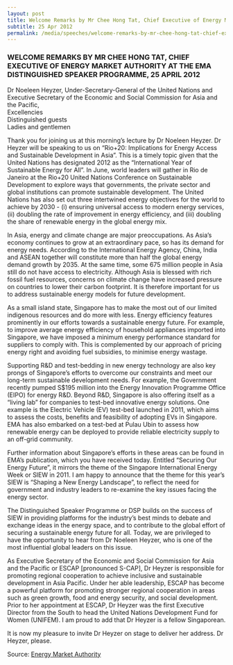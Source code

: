 ```yaml
---
layout: post
title: Welcome Remarks by Mr Chee Hong Tat, Chief Executive of Energy Market Authority at the EMA Distinguished Speaker Programme, 25 April 2012
subtitle: 25 Apr 2012
permalink: /media/speeches/welcome-remarks-by-mr-chee-hong-tat-chief-executive-of-energy-market-authority-at-the-ema-distinguished-speaker-programme-25-april-2012
---
```


### WELCOME REMARKS BY MR CHEE HONG TAT, CHIEF EXECUTIVE OF ENERGY MARKET AUTHORITY AT THE EMA DISTINGUISHED SPEAKER PROGRAMME, 25 APRIL 2012

Dr Noeleen Heyzer, Under-Secretary-General of the United Nations and Executive Secretary of the Economic and Social Commission for Asia and the Pacific,  
Excellencies  
Distinguished guests  
Ladies and gentlemen

Thank you for joining us at this morning’s lecture by Dr Noeleen Heyzer. Dr Heyzer will be speaking to us on “Rio+20: Implications for Energy Access and Sustainable Development in Asia”. This is a timely topic given that the United Nations has designated 2012 as the “International Year of Sustainable Energy for All”. In June, world leaders will gather in Rio de Janeiro at the Rio+20 United Nations Conference on Sustainable Development to explore ways that governments, the private sector and global institutions can promote sustainable development. The United Nations has also set out three intertwined energy objectives for the world to achieve by 2030 - (i) ensuring universal access to modern energy services, (ii) doubling the rate of improvement in energy efficiency, and (iii) doubling the share of renewable energy in the global energy mix. 

In Asia, energy and climate change are major preoccupations. As Asia’s economy continues to grow at an extraordinary pace, so has its demand for energy needs. According to the International Energy Agency, China, India and ASEAN together will constitute more than half the global energy demand growth by 2035. At the same time, some 675 million people in Asia still do not have access to electricity. Although Asia is blessed with rich fossil fuel resources, concerns on climate change have increased pressure on countries to lower their carbon footprint. It is therefore important for us to address sustainable energy models for future development. 

As a small island state, Singapore has to make the most out of our limited indigenous resources and do more with less. Energy efficiency features prominently in our efforts towards a sustainable energy future. For example, to improve average energy efficiency of household appliances imported into Singapore, we have imposed a minimum energy performance standard for suppliers to comply with. This is complemented by our approach of pricing energy right and avoiding fuel subsidies, to minimise energy wastage. 

Supporting R&D and test-bedding in new energy technology are also key prongs of Singapore’s efforts to overcome our constraints and meet our long-term sustainable development needs. For example, the Government recently pumped S$195 million into the Energy Innovation Programme Office (EIPO) for energy R&D. Beyond R&D, Singapore is also offering itself as a “living lab” for companies to test-bed innovative energy solutions. One example is the Electric Vehicle (EV) test-bed launched in 2011, which aims to assess the costs, benefits and feasibility of adopting EVs in Singapore. EMA has also embarked on a test-bed at Pulau Ubin to assess how renewable energy can be deployed to provide reliable electricity supply to an off-grid community. 

Further information about Singapore’s efforts in these areas can be found in EMA’s publication, which you have received today. Entitled “Securing Our Energy Future”, it mirrors the theme of the Singapore International Energy Week or SIEW in 2011. I am happy to announce that the theme for this year’s SIEW is “Shaping a New Energy Landscape”, to reflect the need for government and industry leaders to re-examine the key issues facing the energy sector. 

The Distinguished Speaker Programme or DSP builds on the success of SIEW in providing platforms for the industry’s best minds to debate and exchange ideas in the energy space, and to contribute to the global effort of securing a sustainable energy future for all. Today, we are privileged to have the opportunity to hear from Dr Noeleen Heyzer, who is one of the most influential global leaders on this issue. 

As Executive Secretary of the Economic and Social Commission for Asia and the Pacific or ESCAP [pronounced S-CAP], Dr Heyzer is responsible for promoting regional cooperation to achieve inclusive and sustainable development in Asia Pacific. Under her able leadership, ESCAP has become a powerful platform for promoting stronger regional cooperation in areas such as green growth, food and energy security, and social development. Prior to her appointment at ESCAP, Dr Heyzer was the first Executive Director from the South to head the United Nations Development Fund for Women (UNIFEM). I am proud to add that Dr Heyzer is a fellow Singaporean. 

It is now my pleasure to invite Dr Heyzer on stage to deliver her address. Dr Heyzer, please.



Source: [<a href="https://www.ema.gov.sg/speech.aspx?news_sid=20140609BwJXuKETbUoi" target="_blank">Energy Market Authority</a>](https://www.ema.gov.sg/speech.aspx?news_sid=20140609BwJXuKETbUoi)